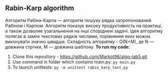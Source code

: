 ## Rabin-Karp algorithm
Алгоритм Рабіна-Карпа — алгоритм пошуку рядка запропонований
Рабіном і Карпом. Алгоритм показує високу продуктивність на
практиці, а також дозволяє узагальнення на інші споріднені задачі.
Ідея алгоритму полягає в заміні текстових рядків числами,
порівняння яких можна виконувати значно швидше.
Складність алгоритму - O(N+M), де N — довжина стрічки, M — довжина шаблону.
 **To run my code:**    
1. Clone this repository  - https://github.com/Markot96/algo-lab5.git
2. Use command in folder which contains main.py: ```py main.py```
3. To launch unittests: ```py -m unittest rabin_karp_test.py```
